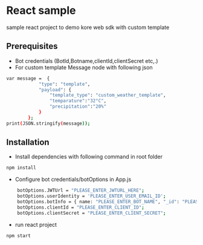 # React sample 
sample react project to demo kore web sdk with custom template


## Prerequisites
- Bot credentials (BotId,Botname,clientId,clientSecret etc,.)
- For custom template Message node with following json 
```bash
var message =  {
			"type": "template",
			"payload": {
				"template_type": "custom_weather_template",
				"temparature":"32°C",
				"precipitation":"20%"
			}
		};
print(JSON.stringify(message)); 
```


## Installation
- Install dependencies with following command in root folder
```bash
npm install
```
- Configure bot credentials/botOptions in App.js
```bash
    botOptions.JWTUrl = "PLEASE_ENTER_JWTURL_HERE";
    botOptions.userIdentity = 'PLEASE_ENTER_USER_EMAIL_ID';
    botOptions.botInfo = { name: "PLEASE_ENTER_BOT_NAME", "_id": "PLEASE_ENTER_BOT_ID" }; // bot name is case sensitive
    botOptions.clientId = "PLEASE_ENTER_CLIENT_ID";
    botOptions.clientSecret = "PLEASE_ENTER_CLIENT_SECRET";
```
- run react project 
```bash
npm start
```
